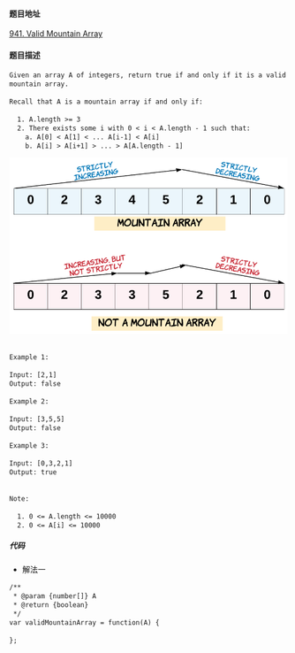 #### 题目地址
[941. Valid Mountain Array](https://leetcode.com/problems/valid-mountain-array/)
#### 题目描述
```
Given an array A of integers, return true if and only if it is a valid mountain array.

Recall that A is a mountain array if and only if:

  1. A.length >= 3
  2. There exists some i with 0 < i < A.length - 1 such that:
    a. A[0] < A[1] < ... A[i-1] < A[i]
    b. A[i] > A[i+1] > ... > A[A.length - 1]

```
![1.png](../../assets/array/2020-05-13/1.png)
```

Example 1:

Input: [2,1]
Output: false

Example 2:

Input: [3,5,5]
Output: false

Example 3:

Input: [0,3,2,1]
Output: true
 

Note:

  1. 0 <= A.length <= 10000
  2. 0 <= A[i] <= 10000 

```

##### 代码

- 解法一
```
/**
 * @param {number[]} A
 * @return {boolean}
 */
var validMountainArray = function(A) {
    
};
```
